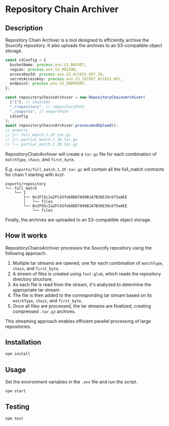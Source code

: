 # Repository Chain Archiver

## Description

Repository Chain Archiver is a tool designed to efficiently archive the Sourcify repository. It also uploads the archives to an S3-compatible object storage.

```ts
const s3Config = {
  bucketName: process.env.S3_BUCKET,
  region: process.env.S3_REGION,
  accessKeyId: process.env.S3_ACCESS_KEY_ID,
  secretAccessKey: process.env.S3_SECRET_ACCESS_KEY,
  endpoint: process.env.S3_ENDPOINT,
};

const repositoryChainsArchiver = new RepositoryChainsArchiver(
  ["1"], // chainIds
  "./repository", // repositoryPath
  "./exports", // exportPath
  s3Config
);
await repositoryChainsArchiver.processAndUpload();
// exports
// ├── full_match.1.2F.tar.gz
// ├── partial_match.1.1D.tar.gz
// └── partial_match.1.3D.tar.gz
```

RepositoryChainArchiver will create a `tar.gz` file for each combination of `matchType`, `chain`, and `first_byte`.

E.g. `exports/full_match.1.2F.tar.gz` will contain all the full_match contracts for chain 1 starting with `0x2F`.

```
exports/repository
└── full_match
    └── 1
        ├── 0x2F15c2a2FC43feb0DD7A99B1A7B36E39c6f5eAEE
        │   └── files
        └── 0x2F95c2a2FC43feb0DD7A99B1A7B36E39c6f5eAEE
            └── files
```

Finally, the archives are uploaded to an S3-compatible object storage.

## How it works

RepositoryChainsArchiver processes the Sourcify repository using the following approach:

1. Multiple tar streams are opened, one for each combination of `matchType`, `chain`, and `first_byte`.
2. A stream of files is created using `fast-glob`, which reads the repository directory structure.
3. As each file is read from the stream, it's analyzed to determine the appropriate tar stream.
4. The file is then added to the corresponding tar stream based on its `matchType`, `chain`, and `first_byte`.
5. Once all files are processed, the tar streams are finalized, creating compressed `.tar.gz` archives.

This streaming approach enables efficient parallel processing of large repositories.

## Installation

```bash
npm install
```

## Usage

Set the environment variables in the `.env` file and run the script.

```bash
npm start
```

## Testing

```bash
npm test
```
